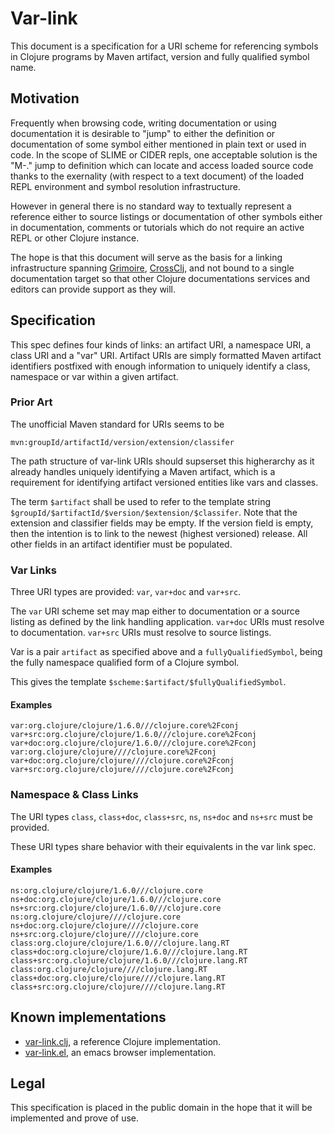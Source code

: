 # Var-link

This document is a specification for a URI scheme for referencing
symbols in Clojure programs by Maven artifact, version and fully
qualified symbol name.

## Motivation

Frequently when browsing code, writing documentation or using
documentation it is desirable to "jump" to either the definition or
documentation of some symbol either mentioned in plain text or used in
code. In the scope of SLIME or CIDER repls, one acceptable solution is
the "M-." jump to definition which can locate and access loaded source
code thanks to the exernality (with respect to a text document) of the
loaded REPL environment and symbol resolution infrastructure.

However in general there is no standard way to textually represent a
reference either to source listings or documentation of other symbols
either in documentation, comments or tutorials which do not require an
active REPL or other Clojure instance.

The hope is that this document will serve as the basis for a linking
infrastructure spanning [Grimoire](http://grimoire.arrdem.com),
[CrossClj](http://crossclj.info), and not bound to a single documentation
target so that other Clojure documentations services and editors can
provide support as they will.

## Specification

This spec defines four kinds of links: an artifact URI, a namespace
URI, a class URI and a "var" URI. Artifact URIs are simply formatted
Maven artifact identifiers postfixed with enough information to
uniquely identify a class, namespace or var within a given artifact.

### Prior Art

The unofficial Maven standard for URIs seems to be

```
mvn:groupId/artifactId/version/extension/classifer
```

The path structure of var-link URIs should supserset this higherarchy
as it already handles uniquely identifying a Maven artifact, which is
a requirement for identifying artifact versioned entities like vars
and classes.

The term `$artifact` shall be used to refer to the template string
`$groupId/$artifactId/$version/$extension/$classifer`. Note that the
extension and classifier fields may be empty. If the version field is
empty, then the intention is to link to the newest (highest versioned)
release. All other fields in an artifact identifier must be populated.

### Var Links

Three URI types are provided: `var`, `var+doc` and `var+src`. 

The `var` URI scheme set may map either to documentation or a source
listing as defined by the link handling application. `var+doc` URIs
must resolve to documentation. `var+src` URIs must resolve to source
listings.

Var is a pair `artifact` as specified above and a
`fullyQualifiedSymbol`, being the fully namespace qualified form of a
Clojure symbol.

This gives the template `$scheme:$artifact/$fullyQualifiedSymbol`.

#### Examples
```
var:org.clojure/clojure/1.6.0///clojure.core%2Fconj
var+src:org.clojure/clojure/1.6.0///clojure.core%2Fconj
var+doc:org.clojure/clojure/1.6.0///clojure.core%2Fconj
var:org.clojure/clojure////clojure.core%2Fconj
var+doc:org.clojure/clojure////clojure.core%2Fconj
var+src:org.clojure/clojure////clojure.core%2Fconj
```

### Namespace & Class Links

The URI types `class`, `class+doc`, `class+src`, `ns`, `ns+doc` and
`ns+src` must be provided.

These URI types share behavior with their equivalents in the var link
spec.

#### Examples

```
ns:org.clojure/clojure/1.6.0///clojure.core
ns+doc:org.clojure/clojure/1.6.0///clojure.core
ns+src:org.clojure/clojure/1.6.0///clojure.core
ns:org.clojure/clojure////clojure.core
ns+doc:org.clojure/clojure////clojure.core
ns+src:org.clojure/clojure////clojure.core
class:org.clojure/clojure/1.6.0///clojure.lang.RT
class+doc:org.clojure/clojure/1.6.0///clojure.lang.RT
class+src:org.clojure/clojure/1.6.0///clojure.lang.RT
class:org.clojure/clojure////clojure.lang.RT
class+doc:org.clojure/clojure////clojure.lang.RT
class+src:org.clojure/clojure////clojure.lang.RT
```

## Known implementations

 - [var-link.clj](http://github.com/clojure-grimoire/var-link.clj), a
   reference Clojure implementation.
 - [var-link.el](http://github.com/clojure-grimoire/var-link.el), an
   emacs browser implementation.

## Legal

This specification is placed in the public domain in the hope that it
will be implemented and prove of use.

